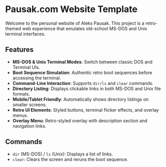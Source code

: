# Pausak.com Website Template

Welcome to the personal website of Aleks Pausak. This project is a retro-themed web experience that emulates old-school MS-DOS and Unix terminal interfaces.

## Features

- **MS-DOS & Unix Terminal Modes**: Switch between classic DOS and Terminal UIs.
- **Boot Sequence Simulation**: Authentic retro boot sequences before accessing the terminal.
- **Command-Line Interaction**: Supports `dir/ls` and `clear` commands.
- **Directory Listing**: Displays clickable links in both MS-DOS and Unix file formats.
- **Mobile/Tablet Friendly**: Automatically shows directory listings on smaller screens.
- **Retro UI Elements**: Styled buttons, terminal flicker effects, and overlay menus.
- **Overlay Menu**: Retro-styled overlay with description section and navigation links.

## Commands

- `dir` (MS-DOS) / `ls` (Unix): Displays a list of links.
- `clear`: Clears the screen and reruns the boot sequence.